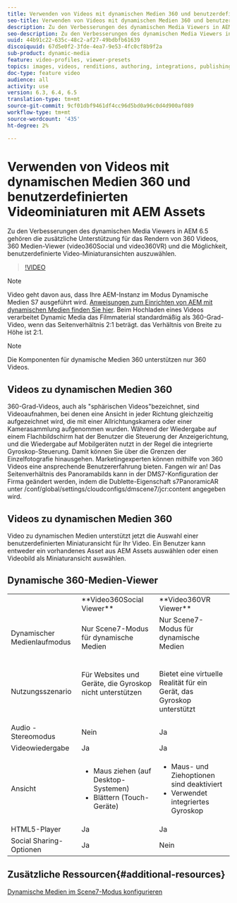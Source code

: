 ```yaml
---
title: Verwenden von Videos mit dynamischen Medien 360 und benutzerdefinierten Videominiaturen mit AEM Assets
seo-title: Verwenden von Videos mit dynamischen Medien 360 und benutzerdefinierten Videominiaturen mit AEM Assets
description: Zu den Verbesserungen des dynamischen Media Viewers in AEM 6.5 gehören die zusätzliche Unterstützung für das Rendern von 360 Videos, 360 Medien-Viewer (video360Social und video360VR) und die Möglichkeit, benutzerdefinierte Video-Miniaturansichten auszuwählen.
seo-description: Zu den Verbesserungen des dynamischen Media Viewers in AEM 6.5 gehören die zusätzliche Unterstützung für das Rendern von 360 Videos, 360 Medien-Viewer (video360Social und video360VR) und die Möglichkeit, benutzerdefinierte Video-Miniaturansichten auszuwählen.
uuid: 44b91c22-635c-48c2-af27-49bdbfb61639
discoiquuid: 67d5e0f2-3fde-4ea7-9e53-4fc0cf8b9f2a
sub-product: dynamic-media
feature: video-profiles, viewer-presets
topics: images, videos, renditions, authoring, integrations, publishing, metadata
doc-type: feature video
audience: all
activity: use
version: 6.3, 6.4, 6.5
translation-type: tm+mt
source-git-commit: 9cf01dbf9461df4cc96d5bd0a96c0d4d900af089
workflow-type: tm+mt
source-wordcount: '435'
ht-degree: 2%

---
```



# Verwenden von Videos mit dynamischen Medien 360 und benutzerdefinierten Videominiaturen mit AEM Assets

Zu den Verbesserungen des dynamischen Media Viewers in AEM 6.5 gehören die zusätzliche Unterstützung für das Rendern von 360 Videos, 360 Medien-Viewer (video360Social und video360VR) und die Möglichkeit, benutzerdefinierte Video-Miniaturansichten auszuwählen.

>[!VIDEO](https://video.tv.adobe.com/v/26391?quality=9&learn=on)

>[!NOTE]
>
>Video geht davon aus, dass Ihre AEM-Instanz im Modus Dynamische Medien S7 ausgeführt wird.  [Anweisungen zum Einrichten von AEM mit dynamischen Medien finden Sie hier](https://helpx.adobe.com/experience-manager/6-3/assets/using/config-dynamic-fp-14410.html). Beim Hochladen eines Videos verarbeitet Dynamic Media das Filmmaterial standardmäßig als 360-Grad-Video, wenn das Seitenverhältnis 2:1 beträgt. das Verhältnis von Breite zu Höhe ist 2:1.

>[!NOTE]
>
>Die Komponenten für dynamische Medien 360 unterstützen nur 360 Videos.

## Videos zu dynamischen Medien 360

360-Grad-Videos, auch als &quot;sphärischen Videos&quot;bezeichnet, sind Videoaufnahmen, bei denen eine Ansicht in jeder Richtung gleichzeitig aufgezeichnet wird, die mit einer Allrichtungskamera oder einer Kamerasammlung aufgenommen wurden. Während der Wiedergabe auf einem Flachbildschirm hat der Benutzer die Steuerung der Anzeigerichtung, und die Wiedergabe auf Mobilgeräten nutzt in der Regel die integrierte Gyroskop-Steuerung.  Damit können Sie über die Grenzen der Einzelfotografie hinausgehen. Marketingexperten können mithilfe von 360 Videos eine ansprechende Benutzererfahrung bieten.  Fangen wir an! Das Seitenverhältnis des Panoramabilds kann in der DMS7-Konfiguration der Firma geändert werden, indem die Dublette-Eigenschaft s7PanoramicAR unter /conf/global/settings/cloudconfigs/dmscene7/jcr:content angegeben wird.

## Videos zu dynamischen Medien 360

Video zu dynamischen Medien unterstützt jetzt die Auswahl einer benutzerdefinierten Miniaturansicht für Ihr Video. Ein Benutzer kann entweder ein vorhandenes Asset aus AEM Assets auswählen oder einen Videobild als Miniaturansicht auswählen.

## Dynamische 360-Medien-Viewer

<table> 
 <tbody>
   <tr>
      <td> </td>
      <td>**Video360Social Viewer**</td>
      <td>**Video360VR Viewer**</td>
   </tr>
   <tr>
      <td>Dynamischer Medienlaufmodus</td>
      <td>Nur Scene7-Modus für dynamische Medien</td>
      <td>Nur Scene7-Modus für dynamische Medien<br>
         <br>
      </td>
   </tr>
   <tr>
      <td>Nutzungsszenario </td>
      <td>
         <p>Für Websites und Geräte, die Gyroskop nicht unterstützen</p>
         <p> </p>
      </td>
      <td>
         <p>Bietet eine virtuelle Realität für ein Gerät, das Gyroskop unterstützt </p>
      </td>
   </tr>
   <tr>
      <td>Audio - Stereomodus</td>
      <td>Nein</td>
      <td>Ja</td>
   </tr>
   <tr>
      <td>Videowiedergabe</td>
      <td>Ja</td>
      <td>Ja</td>
   </tr>
   <tr>
      <td>Ansicht</td>
      <td>
         <ul>
            <li>Maus ziehen (auf Desktop-Systemen)</li>
            <li>Blättern (Touch-Geräte)</li>
         </ul>
      </td>
      <td>
         <ul>
            <li>Maus- und Ziehoptionen sind deaktiviert</li>
            <li>Verwendet integriertes Gyroskop</li>
         </ul>
      </td>
   </tr>
   <tr>
      <td>HTML5-Player</td>
      <td>Ja</td>
      <td>Ja</td>
   </tr>
   <tr>
      <td>Social Sharing-Optionen</td>
      <td>Ja</td>
      <td>Nein</td>
   </tr>
</tbody>
</table>

## Zusätzliche Ressourcen{#additional-resources}

[Dynamische Medien im Scene7-Modus konfigurieren](https://helpx.adobe.com/experience-manager/6-5/assets/using/config-dms7.html)
